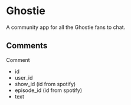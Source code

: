 # Ghostie

A community app for all the Ghostie fans to chat.

## Comments

Comment

-   id
-   user_id
-   show_id (id from spotify)
-   episode_id (id from spotify)
-   text
